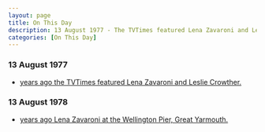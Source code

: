 ```yaml
---
layout: page
title: On This Day
description: 13 August 1977 - The TVTimes featured Lena Zavaroni and Leslie Crowther. 13 August 1978 - Lena Zavaroni at the Wellington Pier, Great Yarmouth.
categories: [On This Day]
---
```


### 13 August 1977
* [<span id="age1"></span> years ago the TVTimes featured Lena Zavaroni and Leslie Crowther.](/tv%20guides/1977/08/13/tvtimes.html)

### 13 August 1978
* [<span id="age2"></span> years ago Lena Zavaroni at the Wellington Pier, Great Yarmouth.](/theatre/great%20yarmouth/1978/08/13/lena-zavaroni.html)

<!-- Script for calculating number of years ago -->
<script>
var dob = '19770813';
var year = Number(dob.substr(0, 4));
var month = Number(dob.substr(4, 2)) - 1;
var day = Number(dob.substr(6, 2));
var today = new Date();
var age1 = today.getFullYear() - year;
if (today.getMonth() < month || (today.getMonth() == month && today.getDate() < day)) {
age1--;
}
document.getElementById("age1").innerHTML=age1;

var dob = '19780813';
var year = Number(dob.substr(0, 4));
var month = Number(dob.substr(4, 2)) - 1;
var day = Number(dob.substr(6, 2));
var today = new Date();
var age2 = today.getFullYear() - year;
if (today.getMonth() < month || (today.getMonth() == month && today.getDate() < day)) {
age2--;
}
document.getElementById("age2").innerHTML=age2;
</script>

